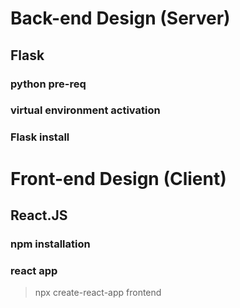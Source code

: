 
# Back-end Design (Server)
## Flask
### python pre-req

### virtual environment activation

### Flask install

# Front-end Design (Client)

## React.JS

### npm installation
### react app

> npx create-react-app frontend


